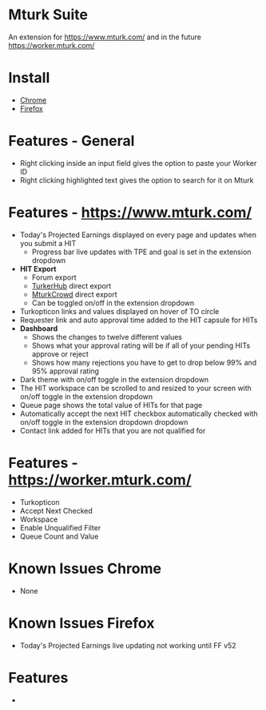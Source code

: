 # Mturk Suite
An extension for https://www.mturk.com/ and in the future https://worker.mturk.com/

# Install
- [Chrome](https://chrome.google.com/webstore/detail/mturk-suite/iglbakfobmoijpbigmlfklckogbefnlf)
- [Firefox](https://addons.mozilla.org/en-US/firefox/addon/mturk-suite/)

# Features - General
- Right clicking inside an input field gives the option to paste your Worker ID
- Right clicking highlighted text gives the option to search for it on Mturk

# Features - https://www.mturk.com/
- Today's Projected Earnings displayed on every page and updates when you submit a HIT
  - Progress bar live updates with TPE and goal is set in the extension dropdown
- **HIT Export**
  - Forum export
  - [TurkerHub](https://turkerhub.com) direct export
  - [MturkCrowd](http://www.mturkcrowd.com) direct export
  - Can be toggled on/off in the extension dropdown
- Turkopticon links and values displayed on hover of TO circle
- Requester link and auto approval time added to the HIT capsule for HITs
- **Dashboard**
  - Shows the changes to twelve different values
  - Shows what your approval rating will be if all of your pending HITs approve or reject
  - Shows how many rejections you have to get to drop below 99% and 95% approval rating
- Dark theme with on/off toggle in the extension dropdown
- The HIT workspace can be scrolled to and resized to your screen with on/off toggle in the extension dropdown
- Queue page shows the total value of HITs for that page
- Automatically accept the next HIT checkbox automatically checked with on/off toggle in the extension dropdown dropdown
- Contact link added for HITs that you are not qualified for

# Features - https://worker.mturk.com/
- Turkopticon
- Accept Next Checked
- Workspace
- Enable Unqualified Filter
- Queue Count and Value

# Known Issues Chrome
- None

# Known Issues Firefox
- Today's Projected Earnings live updating not working until FF v52


# Features
- 
